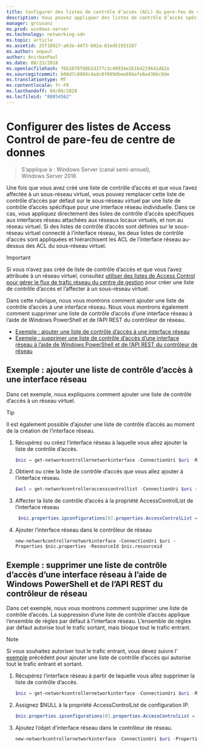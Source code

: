 ```yaml
---
title: Configurer des listes de contrôle d’accès (ACL) du pare-feu de centre de données
description: Vous pouvez appliquer des listes de contrôle d’accès spécifiques à des interfaces réseau.  Si les listes de contrôle d’accès sont également définies sur le sous-réseau virtuel auquel l’interface réseau est connectée, les deux listes de contrôle d’accès sont appliquées, mais les ACL de l’interface réseau sont hiérarchisées au-dessus des ACL du sous-réseau virtuel.
manager: grcusanz
ms.prod: windows-server
ms.technology: networking-sdn
ms.topic: article
ms.assetid: 25f18927-a63e-44f3-b02a-81ed51933187
ms.author: anpaul
author: AnirbanPaul
ms.date: 08/23/2018
ms.openlocfilehash: f6b1078f88b2d377c3c49934e2b1bd219641d82e
ms.sourcegitcommit: b00d7c8968c4adc8f699dbee694afe6ed36bc9de
ms.translationtype: MT
ms.contentlocale: fr-FR
ms.lasthandoff: 04/08/2020
ms.locfileid: "80854562"
---
```

# <a name="configure-datacenter-firewall-access-control-lists-acls"></a>Configurer des listes de Access Control de pare-feu de centre de donnes

>S’applique à : Windows Server (canal semi-annuel), Windows Server 2016

Une fois que vous avez créé une liste de contrôle d’accès et que vous l’avez affectée à un sous-réseau virtuel, vous pouvez remplacer cette liste de contrôle d’accès par défaut sur le sous-réseau virtuel par une liste de contrôle d’accès spécifique pour une interface réseau individuelle.  Dans ce cas, vous appliquez directement des listes de contrôle d’accès spécifiques aux interfaces réseau attachées aux réseaux locaux virtuels, et non au réseau virtuel. Si des listes de contrôle d’accès sont définies sur le sous-réseau virtuel connecté à l’interface réseau, les deux listes de contrôle d’accès sont appliquées et hiérarchisent les ACL de l’interface réseau au-dessus des ACL du sous-réseau virtuel.

>[!IMPORTANT]
>Si vous n’avez pas créé de liste de contrôle d’accès et que vous l’avez attribuée à un réseau virtuel, consultez [utiliser des listes de Access Control pour gérer le flux de trafic réseau du centre de gestion](Use-Access-Control-Lists--ACLs--to-Manage-Datacenter-Network-Traffic-Flow.md) pour créer une liste de contrôle d’accès et l’affecter à un sous-réseau virtuel.  

Dans cette rubrique, nous vous montrons comment ajouter une liste de contrôle d’accès à une interface réseau. Nous vous montrons également comment supprimer une liste de contrôle d’accès d’une interface réseau à l’aide de Windows PowerShell et de l’API REST du contrôleur de réseau.

- [Exemple : ajouter une liste de contrôle d’accès à une interface réseau](#example-add-an-acl-to-a-network-interface)
- [Exemple : supprimer une liste de contrôle d’accès d’une interface réseau à l’aide de Windows PowerShell et de l’API REST du contrôleur de réseau](#example-remove-an-acl-from-a-network-interface-by-using-windows-powershell-and-the-network-controller-rest-api)


## <a name="example-add-an-acl-to-a-network-interface"></a>Exemple : ajouter une liste de contrôle d’accès à une interface réseau
Dans cet exemple, nous expliquons comment ajouter une liste de contrôle d’accès à un réseau virtuel. 

>[!TIP]
>Il est également possible d’ajouter une liste de contrôle d’accès au moment de la création de l’interface réseau.

1. Récupérez ou créez l’interface réseau à laquelle vous allez ajouter la liste de contrôle d’accès.
 
   ```PowerShell
   $nic = get-networkcontrollernetworkinterface -ConnectionUri $uri -ResourceId "MyVM_Ethernet1"
   ```
 
2. Obtient ou crée la liste de contrôle d’accès que vous allez ajouter à l’interface réseau.
 
   ```PowerShell
   $acl = get-networkcontrolleraccesscontrollist -ConnectionUri $uri -resourceid "AllowAllACL"
   ```
 
3. Affecter la liste de contrôle d’accès à la propriété AccessControlList de l’interface réseau
 
   ```PowerShell
    $nic.properties.ipconfigurations[0].properties.AccessControlList = $acl
   ```
 
4. Ajouter l’interface réseau dans le contrôleur de réseau
 
   ```
   new-networkcontrollernetworkinterface -ConnectionUri $uri -Properties $nic.properties -ResourceId $nic.resourceid
   ```
 
## <a name="example-remove-an-acl-from-a-network-interface-by-using-windows-powershell-and-the-network-controller-rest-api"></a>Exemple : supprimer une liste de contrôle d’accès d’une interface réseau à l’aide de Windows PowerShell et de l’API REST du contrôleur de réseau
Dans cet exemple, nous vous montrons comment supprimer une liste de contrôle d’accès. La suppression d’une liste de contrôle d’accès applique l’ensemble de règles par défaut à l’interface réseau. L’ensemble de règles par défaut autorise tout le trafic sortant, mais bloque tout le trafic entrant.

>[!NOTE]
>Si vous souhaitez autoriser tout le trafic entrant, vous devez suivre l' [exemple](#example-add-an-acl-to-a-network-interface) précédent pour ajouter une liste de contrôle d’accès qui autorise tout le trafic entrant et sortant.


1. Récupérez l’interface réseau à partir de laquelle vous allez supprimer la liste de contrôle d’accès.<br>
   ```PowerShell
   $nic = get-networkcontrollernetworkinterface -ConnectionUri $uri -ResourceId "MyVM_Ethernet1"
   ```
 
2. Assignez $NULL à la propriété AccessControlList de configuration IP.<br>
   ```PowerShell
   $nic.properties.ipconfigurations[0].properties.AccessControlList = $null
   ```
 
3. Ajoutez l’objet d’interface réseau dans le contrôleur de réseau.<br>
   ```PowerShell
   new-networkcontrollernetworkinterface -ConnectionUri $uri -Properties $nic.properties -ResourceId $nic.resourceid
   ```

